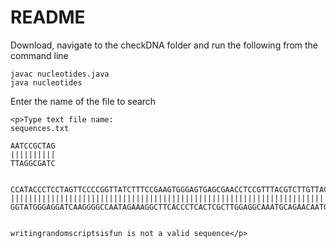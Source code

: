 # README

Download, navigate to the checkDNA folder and run the following from the command line
```
javac nucleotides.java
java nucleotides
```
Enter the name of the file to search

```
<p>Type text file name: 
sequences.txt

AATCCGCTAG
||||||||||
TTAGGCGATC


CCATACCCTCCTAGTTCCCCGGTTATCTTTCCGAAGTGGGAGTGAGCGAACCTCCGTTTACGTCTTGTTACCAATGATGTAGCTATGCACTTTGTACAGG
||||||||||||||||||||||||||||||||||||||||||||||||||||||||||||||||||||||||||||||||||||||||||||||||||||
GGTATGGGAGGATCAAGGGGCCAATAGAAAGGCTTCACCCTCACTCGCTTGGAGGCAAATGCAGAACAATGGTTACTACATCGATACGTGAAACATGTCC


writingrandomscriptsisfun is not a valid sequence</p>
```

